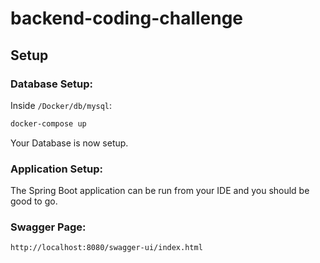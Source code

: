 # backend-coding-challenge
## Setup

### Database Setup:
Inside `/Docker/db/mysql`:

```sh
docker-compose up
```

Your Database is now setup.

### Application Setup:
The Spring Boot application can be run from your IDE and you should be good to go.

### Swagger Page:
```sh
http://localhost:8080/swagger-ui/index.html
```
